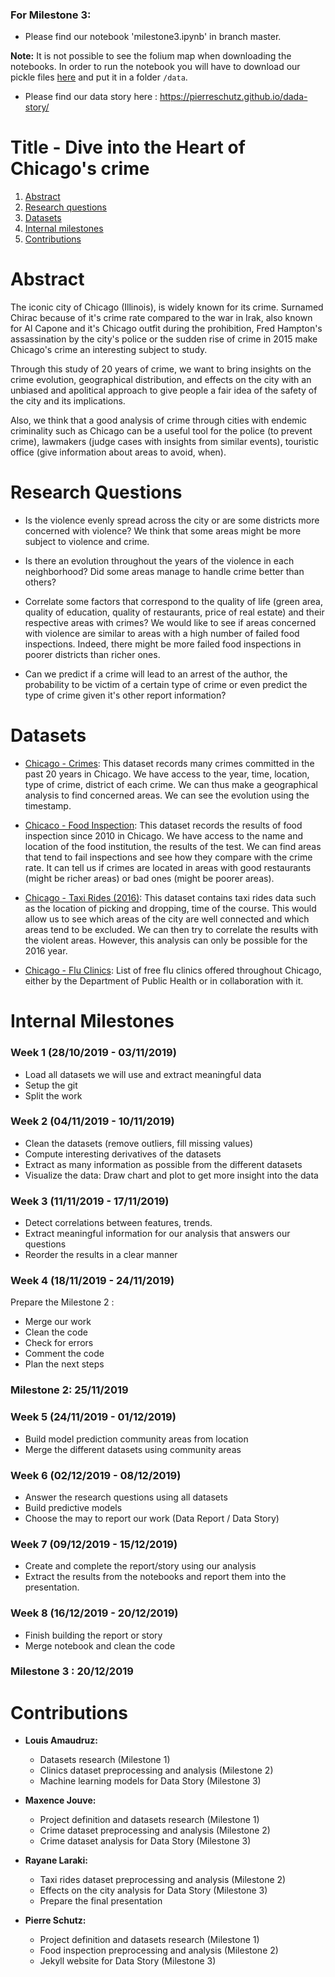### For Milestone 3:
- Please find our notebook 'milestone3.ipynb' in branch master.


**Note:** It is not possible to see the folium map when downloading the notebooks. In order to run the notebook you will have to download our pickle files [here](https://drive.google.com/drive/u/0/folders/166bBVEuuSSkdaonuE8cvsT-628nWaLbO?fbclid=IwAR0RFhuklnrJpVe2-kGySa4mpM7xI5_rroc6SW3_2d8P1PCnfSw_owahDKw) and put it in a folder `/data`. 
- Please find our data story here : https://pierreschutz.github.io/dada-story/



# Title - Dive into the Heart of Chicago's crime

1. [Abstract](#abstract)
2. [Research questions](#research-questions)
3. [Datasets](#datasets)
4. [Internal milestones](#internal-milestones)
5. [Contributions](#contributions)


# Abstract

The iconic city of Chicago (Illinois), is widely known for its crime. Surnamed Chirac because of it's crime rate compared to the war in Irak, also known for Al Capone and it's Chicago outfit during the prohibition, Fred Hampton's assassination by the city's police or the sudden rise of crime in 2015 make Chicago's crime an interesting subject to study.

Through this study of 20 years of crime, we want to bring insights on the crime evolution, geographical distribution, and effects on the city with an unbiased and apolitical approach to give people a fair idea of the safety of the city and its implications.

Also, we think that a good analysis of crime through cities with endemic criminality such as Chicago can be a useful tool for the police (to prevent crime), lawmakers (judge cases with insights from similar events), touristic office (give information about areas to avoid,  when).


# Research Questions

- Is the violence evenly spread across the city or are some districts more concerned with violence? We think that some areas might be more subject to violence and crime. 

- Is there an evolution throughout the years of the violence in each neighborhood? Did some areas manage to handle crime better than others?

- Correlate some factors that correspond to the quality of life (green area, quality of education, quality of restaurants, price of real estate) and their respective areas with crimes? We would like to see if areas concerned with violence are similar to areas with a high number of failed food inspections. Indeed, there might be more failed food inspections in poorer districts than richer ones.

- Can we predict if a crime will lead to an arrest of the author, the probability to be victim of a certain type of crime or even predict the type of crime given it's other report information?

# Datasets

- [Chicago - Crimes](https://www.kaggle.com/chicago/chicago-crime):
This dataset records many crimes committed in the past 20 years in Chicago. We have access to the year, time, location, type of crime, district of each crime. We can thus make a geographical analysis to find concerned areas. We can see the evolution using the timestamp. 

- [Chicaco - Food Inspection](https://www.kaggle.com/chicago/chicago-food-inspections):
This dataset records the results of food inspection since 2010 in Chicago. We have access to the name and location of the food institution, the results of the test. We can find areas that tend to fail inspections and see how they compare with the crime rate.  It can tell us if crimes are located in areas with good restaurants (might be richer areas) or bad ones (might be poorer areas).

- [Chicago - Taxi Rides (2016)](https://www.kaggle.com/chicago/chicago-taxi-rides-2016):
This dataset contains taxi rides data such as the location of picking and dropping, time of the course. This would allow us to see which areas of the city are well connected and which areas tend to be excluded. We can then try to correlate the results with the violent areas. However, this analysis can only be possible for the 2016 year.

- [Chicago - Flu Clinics](https://healthdata.gov/dataset/flu-shot-locations-2014-present):
List of free flu clinics offered throughout Chicago, either by the Department of Public Health or in collaboration with it.



# Internal Milestones

### Week 1 (28/10/2019 - 03/11/2019)

- Load all datasets we will use and extract meaningful data
- Setup the git
- Split the work

### Week 2 (04/11/2019 - 10/11/2019)

- Clean the datasets (remove outliers, fill missing values)
- Compute interesting derivatives of the datasets
- Extract as many information as possible from the different datasets
- Visualize the data: Draw chart and plot to get more insight into the data


### Week 3 (11/11/2019 - 17/11/2019)

- Detect correlations between features, trends.
- Extract meaningful information for our analysis that answers our questions
- Reorder the results in a clear manner

### Week 4 (18/11/2019 - 24/11/2019)

Prepare the Milestone 2 : 
- Merge our work
- Clean the code
- Check for errors
- Comment the code
- Plan the next steps

### Milestone 2: 25/11/2019

### Week 5 (24/11/2019 - 01/12/2019)

- Build model prediction community areas from location
- Merge the different datasets using community areas


### Week 6 (02/12/2019 - 08/12/2019)

- Answer the research questions using all datasets 
- Build predictive models
- Choose the may to report our work (Data Report / Data Story)

### Week 7 (09/12/2019 - 15/12/2019)

- Create and complete the report/story using our analysis
- Extract the results from the notebooks and report them into the presentation.

### Week 8 (16/12/2019 - 20/12/2019)

- Finish building the report or story 
- Merge notebook and clean the code


### Milestone 3 : 20/12/2019

# Contributions 

- **Louis Amaudruz:**
  - Datasets research (Milestone 1)
  - Clinics dataset preprocessing and analysis (Milestone 2)
  - Machine learning models for Data Story (Milestone 3)

- **Maxence Jouve:** 
  - Project definition and datasets research (Milestone 1)
  - Crime dataset preprocessing and analysis (Milestone 2)
  - Crime dataset analysis for Data Story (Milestone 3)

- **Rayane Laraki:**
  - Taxi rides dataset preprocessing and analysis (Milestone 2)
  - Effects on the city analysis for Data Story (Milestone 3)
  - Prepare the final presentation 

- **Pierre Schutz:**
  - Project definition and datasets research (Milestone 1)
  - Food inspection preprocessing and analysis (Milestone 2)
  - Jekyll website for Data Story (Milestone 3)





